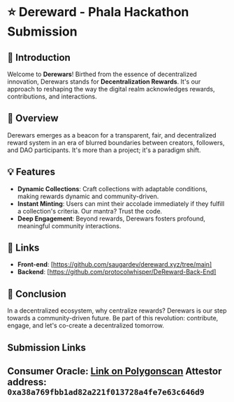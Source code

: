 # ⭐  **Dereward** - Phala Hackathon Submission

## 📜 **Introduction**
Welcome to **Derewars**! Birthed from the essence of decentralized innovation, Derewars stands for **Decentralization Rewards**. It's our approach to reshaping the way the digital realm acknowledges rewards, contributions, and interactions.

## 🌟 **Overview**
Derewars emerges as a beacon for a transparent, fair, and decentralized reward system in an era of blurred boundaries between creators, followers, and DAO participants. It's more than a project; it's a paradigm shift.

## 💡 **Features**
- **Dynamic Collections**: Craft collections with adaptable conditions, making rewards dynamic and community-driven.
- **Instant Minting**: Users can mint their accolade immediately if they fulfill a collection's criteria. Our mantra? Trust the code.
- **Deep Engagement**: Beyond rewards, Derewars fosters profound, meaningful community interactions.

## 🔗 **Links**
- **Front-end**: [https://github.com/saugardev/dereward.xyz/tree/main]
- **Backend**: [https://github.com/protocolwhisper/DeReward-Back-End]

## 🚀 **Conclusion**
In a decentralized ecosystem, why centralize rewards? Derewars is our step towards a community-driven future. Be part of this revolution: contribute, engage, and let's co-create a decentralized tomorrow.

## Submission Links
**Consumer Oracle**: [Link on Polygonscan](https://mumbai.polygonscan.com/address/0x277822b5c12eb6e2a5f7a9107b6b68869b9b2147)
**Attestor address**: `0xa38a769fbb1ad82a221f013728a4fe7e63c646d9`
---

